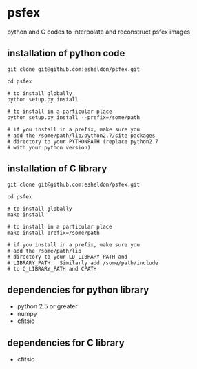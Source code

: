 psfex
=====

python and C codes to interpolate and reconstruct psfex images

installation of python code
----------------------------

    git clone git@github.com:esheldon/psfex.git

    cd psfex

    # to install globally
    python setup.py install

    # to install in a particular place
    python setup.py install --prefix=/some/path

    # if you install in a prefix, make sure you
    # add the /some/path/lib/python2.7/site-packages
    # directory to your PYTHONPATH (replace python2.7
    # with your python version)

installation of C library
----------------------------

    git clone git@github.com:esheldon/psfex.git

    cd psfex

    # to install globally
    make install

    # to install in a particular place
    make install prefix=/some/path

    # if you install in a prefix, make sure you
    # add the /some/path/lib
    # directory to your LD_LIBRARY_PATH and
    # LIBRARY_PATH.  Similarly add /some/path/include
    # to C_LIBRARY_PATH and CPATH


dependencies for python library
-------------------------------

- python 2.5 or greater
- numpy
- cfitsio

dependencies for C library
-------------------------------

- cfitsio
